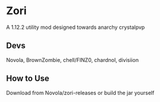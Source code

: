 # Zori
A 1.12.2 utility mod designed towards anarchy crystalpvp
## Devs
Novola, BrownZombie, chell/FINZ0, chardnol, divisiion
## How to Use
Download from Novola/zori-releases or build the jar yourself
